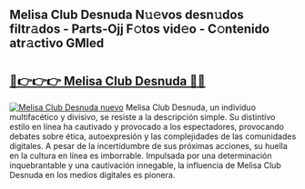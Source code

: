 ## Melisa Club Desnuda N𝚞𝚎vos desn𝚞dos filtr𝚊dos - Parts-Ojj F𝚘tos vid𝚎o - C𝚘ntenido atr𝚊ctivo GMled

# <h2><a href="http://mb0fxq.tromn.icu/?c=Melisa+Club+Desnuda">🔗👉👉👉 Melisa Club Desnuda 🔗🔗</a></h2>

[![Melisa Club Desnuda nuevo](https://i.imgur.com/pEAQMta.gif)](http://mb0fxq.tromn.icu/?c=Melisa+Club+Desnuda)
Melisa Club Desnuda, un individuo multifacético y divisivo, se resiste a la descripción simple. Su distintivo estilo en línea ha cautivado y provocado a los espectadores, provocando debates sobre ética, autoexpresión y las complejidades de las comunidades digitales. A pesar de la incertidumbre de sus próximas acciones, su huella en la cultura en línea es imborrable. Impulsada por una determinación inquebrantable y una cautivación innegable, la influencia de Melisa Club Desnuda en los medios digitales es pionera.
